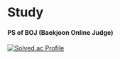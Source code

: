 # Study
#### PS of BOJ (Baekjoon Online Judge)

[![Solved.ac Profile](http://mazassumnida.wtf/api/generate_badge?boj=kbj830)](https://solved.ac/profile/kbj830)
